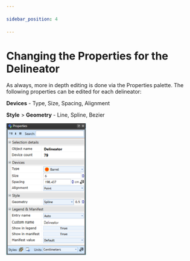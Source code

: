 ```yaml
---

sidebar_position: 4

---
```

# Changing the Properties for the Delineator

As always, more in depth editing is done via the Properties palette. The following properties can be edited for each delineator:

**Devices** - Type, Size, Spacing, Alignment

**Style** > **Geometry** - Line, Spline, Bezier

![Delineator_Properties_Palette](./assets/Delineator_Properties_Palette.png)